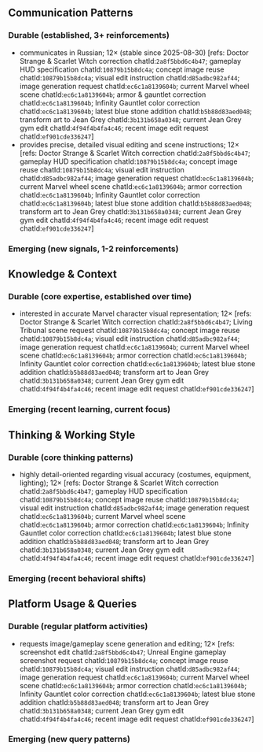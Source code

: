 ## Communication Patterns
### Durable (established, 3+ reinforcements)
- communicates in Russian; 12× (stable since 2025-08-30) [refs: Doctor Strange & Scarlet Witch correction chatId:`2a8f5bbd6c4b47`; gameplay HUD specification chatId:`10879b15b8dc4a`; concept image reuse chatId:`10879b15b8dc4a`; visual edit instruction chatId:`d85adbc982af44`; image generation request chatId:`ec6c1a8139604b`; current Marvel wheel scene chatId:`ec6c1a8139604b`; armor & gauntlet correction chatId:`ec6c1a8139604b`; Infinity Gauntlet color correction chatId:`ec6c1a8139604b`; latest blue stone addition chatId:`b5b88d83aed048`; transform art to Jean Grey chatId:`3b131b658a0348`; current Jean Grey gym edit chatId:`4f94f4b4fa4c46`; recent image edit request chatId:`ef901cde336247`]
- provides precise, detailed visual editing and scene instructions; 12× [refs: Doctor Strange & Scarlet Witch correction chatId:`2a8f5bbd6c4b47`; gameplay HUD specification chatId:`10879b15b8dc4a`; concept image reuse chatId:`10879b15b8dc4a`; visual edit instruction chatId:`d85adbc982af44`; image generation request chatId:`ec6c1a8139604b`; current Marvel wheel scene chatId:`ec6c1a8139604b`; armor correction chatId:`ec6c1a8139604b`; Infinity Gauntlet color correction chatId:`ec6c1a8139604b`; latest blue stone addition chatId:`b5b88d83aed048`; transform art to Jean Grey chatId:`3b131b658a0348`; current Jean Grey gym edit chatId:`4f94f4b4fa4c46`; recent image edit request chatId:`ef901cde336247`]

### Emerging (new signals, 1-2 reinforcements)

## Knowledge & Context
### Durable (core expertise, established over time)
- interested in accurate Marvel character visual representation; 12× [refs: Doctor Strange & Scarlet Witch correction chatId:`2a8f5bbd6c4b47`; Living Tribunal scene request chatId:`10879b15b8dc4a`; concept image reuse chatId:`10879b15b8dc4a`; visual edit instruction chatId:`d85adbc982af44`; image generation request chatId:`ec6c1a8139604b`; current Marvel wheel scene chatId:`ec6c1a8139604b`; armor correction chatId:`ec6c1a8139604b`; Infinity Gauntlet color correction chatId:`ec6c1a8139604b`; latest blue stone addition chatId:`b5b88d83aed048`; transform art to Jean Grey chatId:`3b131b658a0348`; current Jean Grey gym edit chatId:`4f94f4b4fa4c46`; recent image edit request chatId:`ef901cde336247`]

### Emerging (recent learning, current focus)

## Thinking & Working Style
### Durable (core thinking patterns)
- highly detail-oriented regarding visual accuracy (costumes, equipment, lighting); 12× [refs: Doctor Strange & Scarlet Witch correction chatId:`2a8f5bbd6c4b47`; gameplay HUD specification chatId:`10879b15b8dc4a`; concept image reuse chatId:`10879b15b8dc4a`; visual edit instruction chatId:`d85adbc982af44`; image generation request chatId:`ec6c1a8139604b`; current Marvel wheel scene chatId:`ec6c1a8139604b`; armor correction chatId:`ec6c1a8139604b`; Infinity Gauntlet color correction chatId:`ec6c1a8139604b`; latest blue stone addition chatId:`b5b88d83aed048`; transform art to Jean Grey chatId:`3b131b658a0348`; current Jean Grey gym edit chatId:`4f94f4b4fa4c46`; recent image edit request chatId:`ef901cde336247`]

### Emerging (recent behavioral shifts)

## Platform Usage & Queries
### Durable (regular platform activities)
- requests image/gameplay scene generation and editing; 12× [refs: screenshot edit chatId:`2a8f5bbd6c4b47`; Unreal Engine gameplay screenshot request chatId:`10879b15b8dc4a`; concept image reuse chatId:`10879b15b8dc4a`; visual edit instruction chatId:`d85adbc982af44`; image generation request chatId:`ec6c1a8139604b`; current Marvel wheel scene chatId:`ec6c1a8139604b`; armor correction chatId:`ec6c1a8139604b`; Infinity Gauntlet color correction chatId:`ec6c1a8139604b`; latest blue stone addition chatId:`b5b88d83aed048`; transform art to Jean Grey chatId:`3b131b658a0348`; current Jean Grey gym edit chatId:`4f94f4b4fa4c46`; recent image edit request chatId:`ef901cde336247`]

### Emerging (new query patterns)